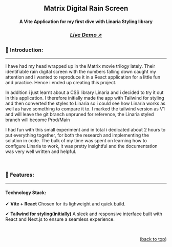 <a name="readme-top"></a>

<!-- -------------------------------------------------------------------------- -->
<!-- HEADING STUFF  -->
<div align="center">
  <h2>Matrix Digital Rain Screen</h2>
  <h4>A Vite Application for my first dive with Linaria Styling library</h4>
  <h3>
    <a href='https://matrix-digital-rain-screen.vercel.app/' target='_blank'>
      <h5>Live Demo ↗</h5>
    </a>
  </h3>
</div>

<!-- -------------------------------------------------------------------------- -->

### 👋 Introduction:

---

I have had my head wrapped up in the Matrix movie trilogy lately. Their identifiable rain digital screen with the numbers falling down caught my attention and i wanted to reproduce it in a React application for a little fun and practice. Hence i ended up creating this project.

In addition i just learnt about a CSS library Linaria and i decided to try it out in this application. I therefore initially made the app with Tailwind for styling and then converted the styles to Linaria so i could see how Linaria works as well as have something to compare it to. I marked the tailwind version as V1 and will leave the git branch unpruned for reference, the Linaria styled branch will become Prod/Main

I had fun with this small experiment and in total i dedicated about 2 hours to put everything together, for both the research and implementing the solution in code. The bulk of my time was spent on learning how to configure Linaria to work, it was pretty insightful and the documentation was very well written and helpful. 

<br/>

### 🔑 Features:

---

#### Technology Stack:

✔ **Vite + React** Chosen for its lighweight and quick build.

✔ **Tailwind for styling(initially)** A sleek and responsive interface built with React and Next.js to ensure a seamless experience.

<br/>

<!-- #### Bonus Features:

✔ **Persistent Data:** Utilize localStorage to save your progress so you can resume where you left off.

✔ **Feedback Notifications:** Get unobtrusive notifications after completing a question or section.

✔ **Customizable Exam Simulation:** Mimic real exam conditions with a timer and customizable question sets.

✔ **Google Analytics For User Data Collection:** Google Analytics to be able to track user traffic and behaviours on the application, to see points of improvement based on collected data.

<br/> -->

<!-- -------------------------------------------------------------------------- -->

<!-- ### 🎯 Future Improvements:

---


💥 Convert the application into a PWA to enable users to download and use the web app as a mobile application.

💥 Add AI-powered personalized study recommendations based on user performance.

💥 Enhance styling with dynamic themes and animations for a more engaging user experience.

💥 Integrate a leaderboard for collaborative learning and competition among users.

💥 Expand question categories to cover all AWS certification levels (e.g., Associate, Professional, Specialty).

<br/> -->

<!-- -------------------------------------------------------------------------- -->
<p align="right">(<a href="#readme-top">back to top</a>)</p>

<br/> <br/>
